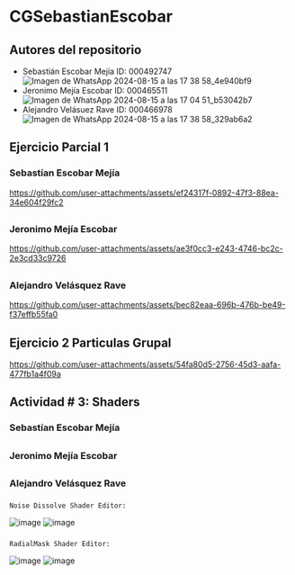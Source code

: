 # CGSebastianEscobar
## Autores del repositorio
  - Sebastián Escobar Mejía ID: 000492747
    ![Imagen de WhatsApp 2024-08-15 a las 17 38 58_4e940bf9](https://github.com/user-attachments/assets/48b43e76-8629-4532-a50e-2dd69e9e5158)
  - Jeronimo Mejía Escobar  ID: 000465511
    ![Imagen de WhatsApp 2024-08-15 a las 17 04 51_b53042b7](https://github.com/user-attachments/assets/215ffce9-4964-45cd-9198-005990afd0dd)
  - Alejandro Velásuez Rave  ID: 000466978
    ![Imagen de WhatsApp 2024-08-15 a las 17 38 58_329ab6a2](https://github.com/user-attachments/assets/993eb85e-9867-46ec-bfbe-849142c8d4ad)
###
## Ejercicio Parcial 1
  ### Sebastían Escobar Mejía
  https://github.com/user-attachments/assets/ef24317f-0892-47f3-88ea-34e604f29fc2
  ##
  ### Jeronimo Mejía Escobar
  https://github.com/user-attachments/assets/ae3f0cc3-e243-4746-bc2c-2e3cd33c9726
  ##
  ### Alejandro Velásquez Rave
  https://github.com/user-attachments/assets/bec82eaa-696b-476b-be49-f37effb55fa0
  ##
## Ejercicio 2 Particulas Grupal
  


https://github.com/user-attachments/assets/54fa80d5-2756-45d3-aafa-477fb1a4f09a





##
## Actividad # 3: Shaders

  ### Sebastían Escobar Mejía
  
  ##
  ### Jeronimo Mejía Escobar

  ##
  ### Alejandro Velásquez Rave
  ###
    Noise Dissolve Shader Editor:
   ![image](https://github.com/user-attachments/assets/8bff4abd-130e-49be-9d05-8bd8d0e013ee)
   ![image](https://github.com/user-attachments/assets/8faeaf6d-a15e-446d-b520-6b3cfca164cf)
  ### 
    RadialMask Shader Editor:
  ![image](https://github.com/user-attachments/assets/62342840-b3b1-41b8-a734-e56b1709200f)
  ![image](https://github.com/user-attachments/assets/ff3c6092-9a53-40d3-8731-ccd5d4c6c1da)


 
